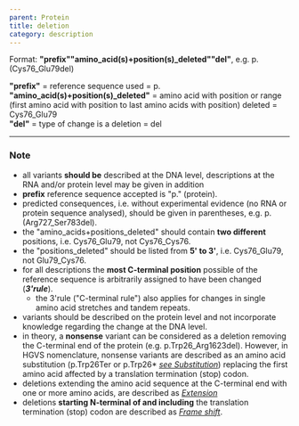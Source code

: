 ```yaml
---
parent: Protein
title: deletion
category: description
---
```


Format:  **"prefix""amino_acid(s)+position(s)\_deleted""del"**,  e.g. p.(Cys76\_Glu79del)

**"prefix"**  =  reference sequence used  =  p.<br>
**"amino_acid(s)+position(s)\_deleted"**  =  amino acid with position or range (first amino acid with position to last amino acids with position) deleted  =  Cys76\_Glu79<br>
**"del"**  =  type of change is a deletion =  del

---

### Note

*	all variants **should be** described at the DNA level, descriptions at the RNA and/or protein level may be given in addition
*	**prefix** reference sequence accepted is "p." (protein).
*	predicted consequences, i.e. without experimental evidence (no RNA or protein sequence analysed), should be given in parentheses, e.g. p.(Arg727\_Ser783del).
*	the "amino\_acids+positions\_deleted" should contain **two different** positions, i.e. Cys76\_Glu79, not Cys76\_Cys76.
*	the "positions\_deleted" should be listed from **5' to 3'**, i.e. Cys76\_Glu79, not Glu79\_Cys76.
*	for all descriptions the **most C-terminal position** possible of the reference sequence is arbitrarily assigned to have been changed (_**3'rule**_).
	*	the 3'rule ("C-terminal rule") also applies for changes in single amino acid stretches and tandem repeats.
*	variants should be described on the protein level and not incorporate knowledge regarding the change at the DNA level.
*	in theory, a **nonsense** variant can be considered as a deletion removing the C-terminal end of the protein (e.g. p.Trp26\_Arg1623del). However, in HGVS nomenclature, nonsense variants are described as an amino acid substitution (p.Trp26Ter or p.Trp26* [_see Substitution_](/recommendations/protein/variant/substitution)) replacing the first amino acid affected by a translation termination (stop) codon.
*	deletions extending the amino acid sequence at the C-terminal end with one or more amino acids, are described as [_Extension_](/recommendations/protein/variant/extension)
*	deletions **starting N-terminal of and including** the translation termination (stop) codon are described as [_Frame shift_](/recommendations/protein/variant/frameshift).
